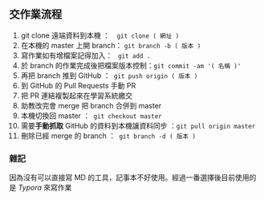 ## 交作業流程

1.   git clone 遠端資料到本機 ：`  git clone ( 網址 )`
2.   在本機的  master 上開 branch： ` git branch -b ( 版本 )   `
3.   寫作業如有增檔案記得加入： ` git add .`
4.   於 branch 的作業完成後把檔案版本控制：` git commit -am '( 名稱 )' `
5.   再把 branch 推到 GitHub ：` git push origin ( 版本 )`
6.   到 GitHub 的 Pull Requests 手動 PR 
7.   把 PR 連結複製起來在學習系統繳交
8.   助教改完會 merge 把 branch 合併到 master
9.   本機切換回 master ：` git checkout master`
10.   需要**手動抓取** GitHub 的資料到本機讓資料同步 ：`git pull origin master`
11.   刪除已經 merge 的 branch ：` git branch -d ( 版本 )`



### 雜記

因為沒有可以直接寫 MD 的工具，記事本不好使用。經過一番選擇後目前使用的是 *Typora* 來寫作業

